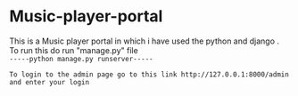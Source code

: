 # Music-player-portal
This is a Music player portal in which i have used the python and django .
To run this  do run "manage.py" file     
```-----python manage.py runserver-----```

```To login to the admin page go to this link http://127.0.0.1:8000/admin and enter your login```
